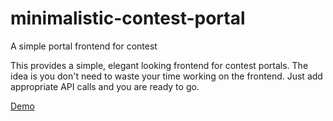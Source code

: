# minimalistic-contest-portal
A simple portal frontend for contest

This provides a simple, elegant looking frontend for contest portals. The idea is you don't need to waste your time working on the frontend. Just add appropriate API calls and you are ready to go.

[Demo](http://pinkeshbadjatiya.github.io/minimalistic-contest-portal/)
